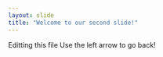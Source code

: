 ```yaml
---
layout: slide
title: "Welcome to our second slide!"
---
```

Editting this file 
Use the left arrow to go back!
